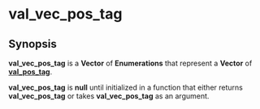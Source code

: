 # val\_vec\_pos\_tag

## Synopsis <a id="synopsis"></a>

**val\_vec\_pos\_tag** is a **Vector** of **Enumerations** that represent a **Vector** of [**val\_pos\_tag**]().

**val\_vec\_pos\_tag** is **null** until initialized in a function that either returns **val\_vec\_pos\_tag** or takes **val\_vec\_pos\_tag** as an argument.

